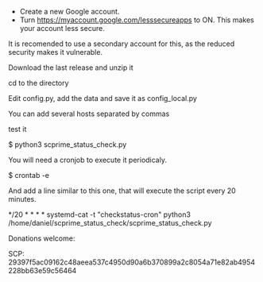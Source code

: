 - Create a new Google account.
- Turn https://myaccount.google.com/lesssecureapps to ON. This makes your account less secure.

It is recomended to use a secondary account for this, as the reduced security makes it vulnerable.

Download the last release and unzip it

cd to the directory

Edit config.py, add the data and save it as config_local.py

You can add several hosts separated by commas

test it 

$ python3 scprime_status_check.py

You will need a cronjob to execute it periodicaly.

$ crontab -e

And add a line similar to this one, that will execute the script every 20 minutes.

*/20 * * * * systemd-cat -t "checkstatus-cron" python3 /home/daniel/scprime_status_check/scprime_status_check.py

Donations welcome:

SCP: 29397f5ac09162c48aeea537c4950d90a6b370899a2c8054a71e82ab4954228bb63e59c56464